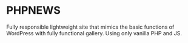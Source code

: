 # PHPNEWS

Fully responsible lightweight site that mimics the basic functions of WordPress with fully functional gallery. Using only vanilla PHP and JS.
